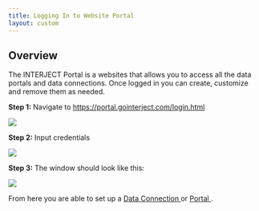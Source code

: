 ```yaml
---
title: Logging In to Website Portal
layout: custom
---
```


##  **Overview**

The INTERJECT Portal is a websites that allows you to access all the data portals and data connections. Once logged in you can create, customize and remove them as needed. 

**Step 1:** Navigate to [ https://portal.gointerject.com/login.html ](https://portal.gointerject.com/login.html)

![](attachments/142278762/144277849.png)

  


**Step 2:** Input credentials 

![](attachments/142278762/144277854.png)

  


**Step 3:** The window should look like this: 

![](attachments/142278762/144376241.png)

  


From here you are able to set up a [ Data Connection ](/wPortal/Lab-15.2-Database-Connection_136249415.html) or [ Portal ](/wPortal/Data-Portals_324665363.html) . 
